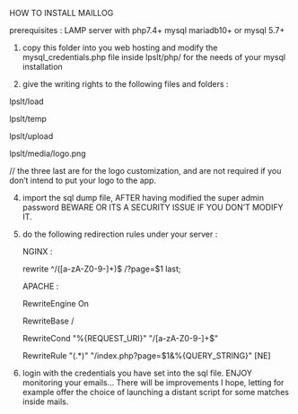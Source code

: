 HOW TO INSTALL MAILLOG

prerequisites : LAMP server with php7.4+ mysql mariadb10+ or mysql 5.7+

1. copy this folder into you web hosting and modify the mysql_credentials.php file inside lpslt/php/ for the needs of your mysql installation

2. give the writing rights to the following files and folders :

lpslt/load

lpslt/temp

lpslt/upload

lpslt/media/logo.png

// the three last are for the logo customization, and are not required if you don’t intend to put your logo to the app.

4. import the sql dump file, AFTER having modified the super admin password BEWARE OR ITS A SECURITY ISSUE IF YOU DON’T MODIFY IT.

5. do the following redirection rules under your server :

   NGINX :

   rewrite ^/([a-zA-Z0-9-]+)$ /?page=$1 last;

   APACHE :

   RewriteEngine On

   RewriteBase /

   RewriteCond "%{REQUEST_URI}" "\/[a-zA-Z0-9-]+$" 

   RewriteRule "(.*)" "/index.php?page=$1&%{QUERY_STRING}" [NE]

7. login with the credentials you have set into the sql file.
ENJOY monitoring your emails…
There will be improvements I hope, letting for example offer the choice of launching a distant script for some matches inside mails.
